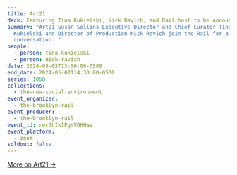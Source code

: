 ```yaml
---
title: Art21
deck: Featuring Tina Kukielski, Nick Ravich, and Rail host to be announced
summary: "Art21 Susan Sollins Executive Director and Chief Curator Tina
  Kukielski and Director of Production Nick Ravich join the Rail for a
  conversation. "
people:
  - person: tina-kukielski
  - person: nick-ravich
date: 2024-05-02T13:00:00-0500
end_date: 2024-05-02T14:30:00-0500
series: 1058
collections:
  - the-new-social-environment
event_organizer:
  - the-brooklyn-rail
event_producer:
  - the-brooklyn-rail
event_id: rec0LIkIPgsVQHHwv
event_platform:
  - zoom
soldout: false
---
```

[M﻿ore on Art21 →](https://art21.org/)